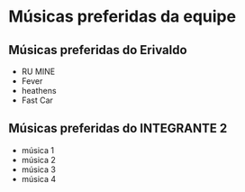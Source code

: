# Músicas preferidas da equipe

## Músicas preferidas do Erivaldo

* RU MINE 
* Fever
* heathens
* Fast Car
## Músicas preferidas do INTEGRANTE 2

* música 1
* música 2
* música 3
* música 4
